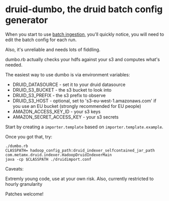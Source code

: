 druid-dumbo, the druid batch config generator
=============================================

When you start to use [batch ingestion](https://github.com/metamx/druid/wiki/Batch-ingestion),
you'll quickly notice, you will need to edit the batch config for each run.

Also, it's unreliable and needs lots of fiddling.

dumbo.rb actually checks your hdfs against your s3 and computes what's needed.

The easiest way to use dumbo is via environment variables:

 * DRUID_DATASOURCE - set it to your druid datasource 
 * DRUID_S3_BUCKET - the s3 bucket to look into
 * DRUID_S3_PREFIX - the s3 prefix to observe
 * DRUID_S3_HOST - optional, set to 's3-eu-west-1.amazonaws.com' if you use an EU bucket (strongly recommended for EU people)
 * AMAZON_ACCESS_KEY_ID - your s3 keys
 * AMAZON_SECRET_ACCESS_KEY - your s3 secrets

Start by creating a `importer.template` based on `importer.template.example`.

Once you got that, try:

```
./dumbo.rb
CLASSPATH= hadoop_config_path:druid_indexer_selfcontained_jar_path com.metamx.druid.indexer.HadoopDruidIndexerMain
java -cp $CLASSPATH ./druidimport.conf
```

Caveats:

Extremly young code, use at your own risk. Also, currently restricted to hourly granularity

Patches welcome!